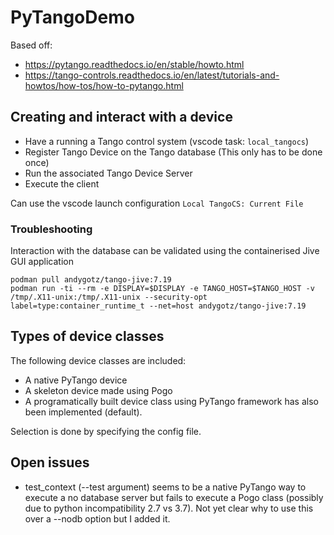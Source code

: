 # PyTangoDemo
Based off:
- https://pytango.readthedocs.io/en/stable/howto.html
- https://tango-controls.readthedocs.io/en/latest/tutorials-and-howtos/how-tos/how-to-pytango.html

## Creating and interact with a device
- Have a running a Tango control system (vscode task: `local_tangocs`)
- Register Tango Device on the Tango database (This only has to be done once)
- Run the associated Tango Device Server
- Execute the client

Can use the vscode launch configuration `Local TangoCS: Current File`

### Troubleshooting
Interaction with the database can be validated using the containerised Jive GUI application 
```
podman pull andygotz/tango-jive:7.19
podman run -ti --rm -e DISPLAY=$DISPLAY -e TANGO_HOST=$TANGO_HOST -v /tmp/.X11-unix:/tmp/.X11-unix --security-opt label=type:container_runtime_t --net=host andygotz/tango-jive:7.19
```

## Types of device classes
The following device classes are included:
- A native PyTango device
- A skeleton device made using Pogo
- A programatically built device class using PyTango framework has also been implemented (default).

Selection is done by specifying the config file.

## Open issues
- test_context (--test argument) seems to be a native PyTango way to execute a no database server but fails to execute a Pogo class (possibly due to python incompatibility 2.7 vs 3.7). Not yet clear why to use this over a --nodb option but I added it.
